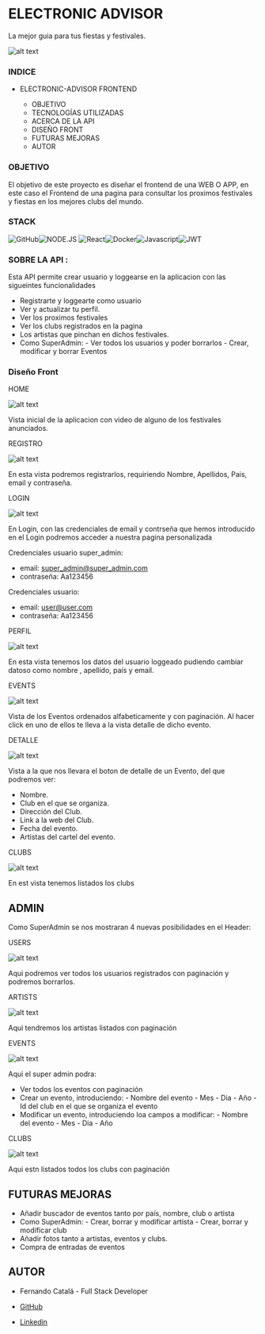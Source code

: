 # ELECTRONIC ADVISOR

La mejor guia para tus fiestas y festivales.

![alt text](public/img/logo2.png)

### INDICE

- ELECTRONIC-ADVISOR FRONTEND

  - OBJETIVO
  - TECNOLOGÍAS UTILIZADAS
  - ACERCA DE LA API
  - DISEÑO FRONT
  - FUTURAS MEJORAS
  - AUTOR

### OBJETIVO

El objetivo de este proyecto es diseñar el frontend de una WEB O APP, en este caso el Frontend de una pagina para consultar los proximos festivales y fiestas en los mejores clubs del mundo.

### STACK

<img src="https://img.shields.io/badge/GitHub-100000?style=for-the-badge&logo=github&logoColor=white" alt="GitHub" /><img src="https://img.shields.io/badge/Node.js-43853D?style=for-the-badge&logo=node.js&logoColor=white" alt="NODE.JS" />
<img src="https://camo.githubusercontent.com/6c3957842901e5baa389f3bb8758c8966683333b28493013062fcab5fab645e7/68747470733a2f2f696d672e736869656c64732e696f2f62616467652f52656163742d3230323332413f7374796c653d666f722d7468652d6261646765266c6f676f3d7265616374266c6f676f436f6c6f723d363144414642" alt="React"><img src="https://img.shields.io/badge/DOCKER-2020BF?style=for-the-badge&logo=docker&logoColor=white" alt="Docker"/><img src="https://camo.githubusercontent.com/0f98e0edc3ae47a19fac8a8679ba0a4f678ed9872c18771cb53f493b21ddaf90/68747470733a2f2f696d672e736869656c64732e696f2f62616467652f6a61766173636970742d4546443831443f7374796c653d666f722d7468652d6261646765266c6f676f3d6a617661736372697074266c6f676f436f6c6f723d626c61636b" alt="Javascript"/><img src="https://camo.githubusercontent.com/aac74ca85b21ed1ff4fa88dda8712fce9cddbf786bdf807231e6179f70003ac5/68747470733a2f2f696d672e736869656c64732e696f2f62616467652f4a57542d626c61636b3f7374796c653d666f722d7468652d6261646765266c6f676f3d4a534f4e253230776562253230746f6b656e73" alt="JWT">

### SOBRE LA API :

Esta API permite crear usuario y loggearse en la aplicacion con las sigueintes funcionalidades

- Registrarte y loggearte como usuario
- Ver y actualizar tu perfil.
- Ver los proximos festivales
- Ver los clubs registrados en la pagina
- Los artistas que pinchan en dichos festivales.
- Como SuperAdmin: - Ver todos los usuarios y poder borrarlos - Crear, modificar y borrar Eventos

### Diseño Front

HOME

![alt text](public/img/Captura%20HOME.JPG)

Vista inicial de la aplicacion con video de alguno de los festivales anunciados.

REGISTRO

![alt text](public/img/Captura%20REGISTER.JPG)

En esta vista podremos registrarlos, requiriendo Nombre, Apellidos, Pais, email y contraseña.

LOGIN

![alt text](/public/img/Captura%20LOGIN.JPG)

En Login, con las credenciales de email y contrseña que hemos introducido en el Login podremos acceder a nuestra pagina personalizada

Credenciales usuario super_admin:

- email: super_admin@super_admin.com
- contraseña: Aa123456

Credenciales usuario:

- email: user@user.com
- contraseña: Aa123456

PERFIL

![alt text](public/img/Captura%20PROFILE.JPG)

En esta vista tenemos los datos del usuario loggeado pudiendo cambiar datoso como nombre , apellido, país y email.

EVENTS

![alt text](/public/img/Captura%20EVENTS-HOME.JPG)

Vista de los Eventos ordenados alfabeticamente y con paginación.
Al hacer click en uno de ellos te lleva a la vista detalle de dicho evento.

DETALLE

![alt text](public/img/Captura%20EVENT-DETAIL.JPG)

Vista a la que nos llevara el boton de detalle de un Evento, del que podremos ver:

- Nombre.
- Club en el que se organiza.
- Dirección del Club.
- Link a la web del Club.
- Fecha del evento.
- Artistas del cartel del evento.

CLUBS

![alt text](/public/img/Captur%20CLUBS.JPG)

En est vista tenemos listados los clubs

## ADMIN

Como SuperAdmin se nos mostraran 4 nuevas posibilidades en el Header:

USERS

![alt text](/public/img/Captura%20userSA.JPG)

Aqui podremos ver todos los usuarios registrados con paginación y podremos borrarlos.

ARTISTS

![alt text](/public/img/Captura%20artistsSA.JPG)

Aqui tendremos los artistas listados con paginación

EVENTS

![alt text](/public/img/Captura%20eventsSA.JPG)

Aqui el super admin podra:

- Ver todos los eventos con paginación
- Crear un evento, introduciendo: - Nombre del evento - Mes - Dia - Año - Id del club en el que se organiza el evento
- Modificar un evento, introduciendo loa campos a modificar: - Nombre del evento - Mes - Dia - Año

CLUBS

![alt text](/public/img/Captura%20clubsSA.JPG)

Aqui estn listados todos los clubs con paginación

## FUTURAS MEJORAS

- Añadir buscador de eventos tanto por país, nombre, club o artista
- Como SuperAdmin: - Crear, borrar y modificar artista - Crear, borrar y modificar club
- Añadir fotos tanto a artistas, eventos y clubs.
- Compra de entradas de eventos

## AUTOR

- Fernando Catalá - Full Stack Developer

- <a href="https://github.com/FernandoCatalaMunyoz">GitHub
- <a href="https://linkedin.com/in/fernando-catalá-muñoz-166b5622b">Linkedin</a>
